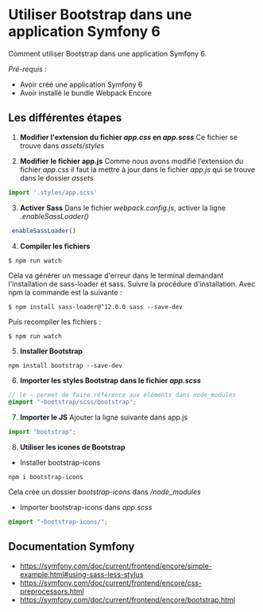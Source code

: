 
# Utiliser Bootstrap dans une application Symfony 6

Comment utiliser Bootstrap dans une application Symfony 6.


*Pré-requis* : 
- Avoir créé une application Symfony 6
- Avoir installé le bundle Webpack Encore

## Les différentes étapes 

1. **Modifier l'extension du fichier *app.css* en *app.scss***
Ce fichier se trouve dans *assets/styles*

2. **Modifier le fichier app.js**
Comme nous avons modifié l’extension du fichier *app.css* il faut la mettre à jour dans le fichier *app.js* qui se trouve dans le dossier *assets*
```javascript
import '.styles/app.scss'
```

3. **Activer Sass**
Dans le fichier *webpack.config.js*, activer la ligne *.enableSassLoader()*
```javascript
.enableSassLoader()
```

4. **Compiler les fichiers**
```
$ npm run watch
```
Cela va générer un message d'erreur dans le terminal demandant l'installation de sass-loader et sass. Suivre la procédure d'installation. Avec npm la commande est la suivante :
```
$ npm install sass-loader@^12.0.0 sass --save-dev
```
Puis recompiler les fichiers :
```
$ npm run watch
```

5. **Installer Bootstrap**
```
npm install bootstrap --save-dev
```

6. **Importer les styles Bootstrap dans le fichier *app.scss***
```scss
// le ~ permet de faire référence aux éléments dans node_modules
@import "~bootstrap/scss/bootstrap";
```

7. **Importer le JS**
Ajouter la ligne suivante dans app.js
```javascript
import "bootstrap";
```

8. **Utiliser les icones de Bootstrap**
- Installer bootstrap-icons
```
npm i bootstrap-icons
```
Cela crée un dossier *bootstrap-icons* dans */node_modules*
- Importer bootstrap-icons dans *app.scss*
```scss
@import "~bootstrap-icons/";
```

## Documentation Symfony

- <https://symfony.com/doc/current/frontend/encore/simple-example.html#using-sass-less-stylus>
- <https://symfony.com/doc/current/frontend/encore/css-preprocessors.html>
- <https://symfony.com/doc/current/frontend/encore/bootstrap.html>